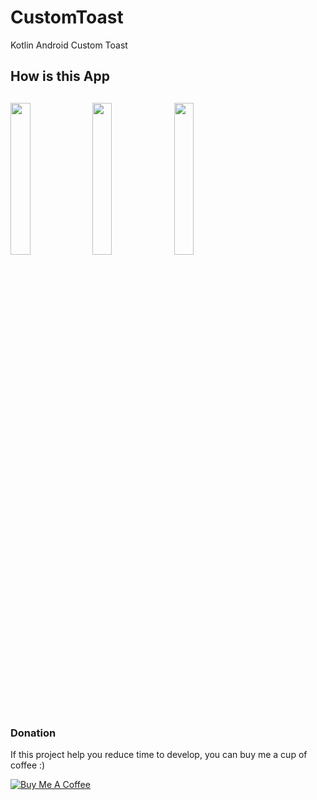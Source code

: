 # CustomToast

Kotlin Android Custom Toast

## How is this App
<img src="http://www.projectconnect.com.br/github_imagens/Screenshot_1578192445.png" width="25%"></img>
<img src="http://www.projectconnect.com.br/github_imagens/Screenshot_1578192449.png" width="25%"></img>
<img src="http://www.projectconnect.com.br/github_imagens/Screenshot_1578192452.png" width="25%"></img>
-------------

### Donation
If this project help you reduce time to develop, you can buy me a cup of coffee :) 

<a href="https://www.buymeacoffee.com/gilsonjuniorpro" target="_blank">
    <img src="https://bmc-cdn.nyc3.digitaloceanspaces.com/BMC-button-images/custom_images/orange_img.png" alt="Buy Me A Coffee" style="height: auto !important;width: auto !important;" >
</a>
